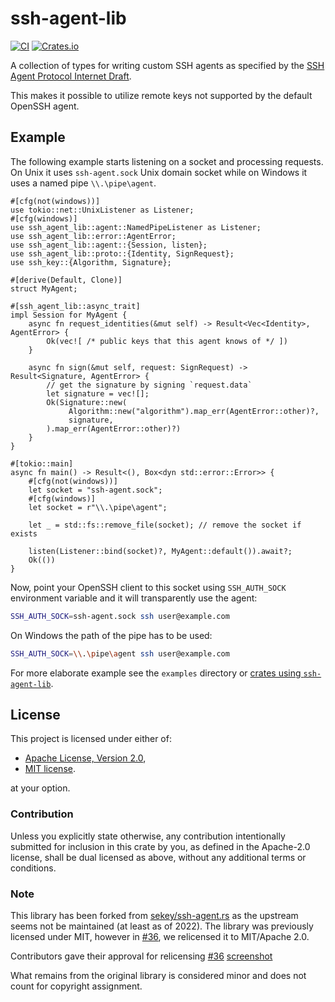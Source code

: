 # ssh-agent-lib

[![CI](https://github.com/wiktor-k/ssh-agent-lib/actions/workflows/rust.yml/badge.svg)](https://github.com/wiktor-k/ssh-agent-lib/actions/workflows/rust.yml)
[![Crates.io](https://img.shields.io/crates/v/ssh-agent-lib)](https://crates.io/crates/ssh-agent-lib)

A collection of types for writing custom SSH agents as specified by the [SSH Agent Protocol Internet Draft](https://datatracker.ietf.org/doc/html/draft-miller-ssh-agent).

This makes it possible to utilize remote keys not supported by the default OpenSSH agent.

## Example

The following example starts listening on a socket and processing requests.
On Unix it uses `ssh-agent.sock` Unix domain socket while on Windows it uses a named pipe `\\.\pipe\agent`.

```rust,no_run
#[cfg(not(windows))]
use tokio::net::UnixListener as Listener;
#[cfg(windows)]
use ssh_agent_lib::agent::NamedPipeListener as Listener;
use ssh_agent_lib::error::AgentError;
use ssh_agent_lib::agent::{Session, listen};
use ssh_agent_lib::proto::{Identity, SignRequest};
use ssh_key::{Algorithm, Signature};

#[derive(Default, Clone)]
struct MyAgent;

#[ssh_agent_lib::async_trait]
impl Session for MyAgent {
    async fn request_identities(&mut self) -> Result<Vec<Identity>, AgentError> {
        Ok(vec![ /* public keys that this agent knows of */ ])
    }

    async fn sign(&mut self, request: SignRequest) -> Result<Signature, AgentError> {
        // get the signature by signing `request.data`
        let signature = vec![];
        Ok(Signature::new(
             Algorithm::new("algorithm").map_err(AgentError::other)?,
             signature,
        ).map_err(AgentError::other)?)
    }
}

#[tokio::main]
async fn main() -> Result<(), Box<dyn std::error::Error>> {
    #[cfg(not(windows))]
    let socket = "ssh-agent.sock";
    #[cfg(windows)]
    let socket = r"\\.\pipe\agent";

    let _ = std::fs::remove_file(socket); // remove the socket if exists

    listen(Listener::bind(socket)?, MyAgent::default()).await?;
    Ok(())
}
```

Now, point your OpenSSH client to this socket using `SSH_AUTH_SOCK` environment variable and it will transparently use the agent:

```sh
SSH_AUTH_SOCK=ssh-agent.sock ssh user@example.com
```

On Windows the path of the pipe has to be used:

```sh
SSH_AUTH_SOCK=\\.\pipe\agent ssh user@example.com
```

For more elaborate example see the `examples` directory or [crates using `ssh-agent-lib`](https://crates.io/crates/ssh-agent-lib/reverse_dependencies).

## License

This project is licensed under either of:

  - [Apache License, Version 2.0](https://www.apache.org/licenses/LICENSE-2.0),
  - [MIT license](https://opensource.org/licenses/MIT).

at your option.

### Contribution

Unless you explicitly state otherwise, any contribution intentionally submitted for inclusion in this crate by you, as defined in the Apache-2.0 license, shall be dual licensed as above, without any additional terms or conditions.

### Note

This library has been forked from [sekey/ssh-agent.rs](https://github.com/sekey/ssh-agent.rs) as the upstream seems not be maintained (at least as of 2022).
The library was previously licensed under MIT, however in [#36], we relicensed it to MIT/Apache 2.0.

Contributors gave their approval for relicensing [#36] [screenshot]

[#36]: https://github.com/wiktor-k/ssh-agent-lib/pull/36
[screenshot]: http://web.archive.org/web/20240408190456/https://github.com/wiktor-k/ssh-agent-lib/pull/36

What remains from the original library is considered minor and does not count for copyright assignment.
